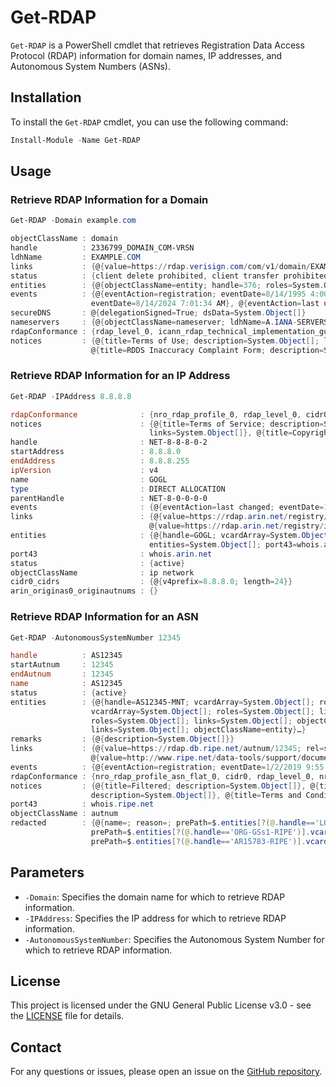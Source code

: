 # Get-RDAP

`Get-RDAP` is a PowerShell cmdlet that retrieves Registration Data Access Protocol (RDAP) information for domain names, IP addresses, and Autonomous System Numbers (ASNs).

## Installation

To install the `Get-RDAP` cmdlet, you can use the following command:

```powershell
Install-Module -Name Get-RDAP
```

## Usage

### Retrieve RDAP Information for a Domain

```powershell
Get-RDAP -Domain example.com

objectClassName : domain
handle          : 2336799_DOMAIN_COM-VRSN
ldhName         : EXAMPLE.COM
links           : {@{value=https://rdap.verisign.com/com/v1/domain/EXAMPLE.COM; rel=self; href=https://rdap.verisign.com/com/v1/domain/EXAMPLE.COM; type=application/rdap+json}}
status          : {client delete prohibited, client transfer prohibited, client update prohibited}
entities        : {@{objectClassName=entity; handle=376; roles=System.Object[]; publicIds=System.Object[]; vcardArray=System.Object[]; entities=System.Object[]}}
events          : {@{eventAction=registration; eventDate=8/14/1995 4:00:00 AM}, @{eventAction=expiration; eventDate=8/13/2025 4:00:00 AM}, @{eventAction=last changed;
                  eventDate=8/14/2024 7:01:34 AM}, @{eventAction=last update of RDAP database; eventDate=9/25/2024 11:07:33 PM}}
secureDNS       : @{delegationSigned=True; dsData=System.Object[]}
nameservers     : {@{objectClassName=nameserver; ldhName=A.IANA-SERVERS.NET}, @{objectClassName=nameserver; ldhName=B.IANA-SERVERS.NET}}
rdapConformance : {rdap_level_0, icann_rdap_technical_implementation_guide_0, icann_rdap_response_profile_0}
notices         : {@{title=Terms of Use; description=System.Object[]; links=System.Object[]}, @{title=Status Codes; description=System.Object[]; links=System.Object[]},
                  @{title=RDDS Inaccuracy Complaint Form; description=System.Object[]; links=System.Object[]}}
```

### Retrieve RDAP Information for an IP Address

```powershell
Get-RDAP -IPAddress 8.8.8.8

rdapConformance              : {nro_rdap_profile_0, rdap_level_0, cidr0, arin_originas0}
notices                      : {@{title=Terms of Service; description=System.Object[]; links=System.Object[]}, @{title=Whois Inaccuracy Reporting; description=System.Object[];
                               links=System.Object[]}, @{title=Copyright Notice; description=System.Object[]}}
handle                       : NET-8-8-8-0-2
startAddress                 : 8.8.8.0
endAddress                   : 8.8.8.255
ipVersion                    : v4
name                         : GOGL
type                         : DIRECT ALLOCATION
parentHandle                 : NET-8-0-0-0-0
events                       : {@{eventAction=last changed; eventDate=12/28/2023 5:24:56 PM}, @{eventAction=registration; eventDate=12/28/2023 5:24:33 PM}}
links                        : {@{value=https://rdap.arin.net/registry/ip/8.8.8.8; rel=self; type=application/rdap+json; href=https://rdap.arin.net/registry/ip/8.8.8.0},
                               @{value=https://rdap.arin.net/registry/ip/8.8.8.8; rel=alternate; type=application/xml; href=https://whois.arin.net/rest/net/NET-8-8-8-0-2}}
entities                     : {@{handle=GOGL; vcardArray=System.Object[]; roles=System.Object[]; remarks=System.Object[]; links=System.Object[]; events=System.Object[];
                               entities=System.Object[]; port43=whois.arin.net; objectClassName=entity}}
port43                       : whois.arin.net
status                       : {active}
objectClassName              : ip network
cidr0_cidrs                  : {@{v4prefix=8.8.8.0; length=24}}
arin_originas0_originautnums : {}
```

### Retrieve RDAP Information for an ASN

```powershell
Get-RDAP -AutonomousSystemNumber 12345

handle          : AS12345
startAutnum     : 12345
endAutnum       : 12345
name            : AS12345
status          : {active}
entities        : {@{handle=AS12345-MNT; vcardArray=System.Object[]; roles=System.Object[]; links=System.Object[]; objectClassName=entity}, @{handle=LG1196-ORG;
                  vcardArray=System.Object[]; roles=System.Object[]; links=System.Object[]; objectClassName=entity}, @{handle=ORG-GSs1-RIPE; vcardArray=System.Object[];
                  roles=System.Object[]; links=System.Object[]; objectClassName=entity}, @{handle=PG12821-RIPE; vcardArray=System.Object[]; roles=System.Object[];
                  links=System.Object[]; objectClassName=entity}…}
remarks         : {@{description=System.Object[]}}
links           : {@{value=https://rdap.db.ripe.net/autnum/12345; rel=self; href=https://rdap.db.ripe.net/autnum/12345},
                  @{value=http://www.ripe.net/data-tools/support/documentation/terms; rel=copyright; href=http://www.ripe.net/data-tools/support/documentation/terms}}
events          : {@{eventAction=registration; eventDate=1/2/2019 9:55:51 AM}, @{eventAction=last changed; eventDate=5/13/2020 1:44:31 PM}}
rdapConformance : {nro_rdap_profile_asn_flat_0, cidr0, rdap_level_0, nro_rdap_profile_0…}
notices         : {@{title=Filtered; description=System.Object[]}, @{title=Whois Inaccuracy Reporting; description=System.Object[]; links=System.Object[]}, @{title=Source;
                  description=System.Object[]}, @{title=Terms and Conditions; description=System.Object[]; links=System.Object[]}}
port43          : whois.ripe.net
objectClassName : autnum
redacted        : {@{name=; reason=; prePath=$.entities[?(@.handle=='LG1196-ORG')].vcardArray[1][?(@[0]=='e-mail')]; method=removal}, @{name=; reason=;
                  prePath=$.entities[?(@.handle=='ORG-GSs1-RIPE')].vcardArray[1][?(@[0]=='e-mail')]; method=removal}, @{name=; reason=;
                  prePath=$.entities[?(@.handle=='AR15783-RIPE')].vcardArray[1][?(@[0]=='e-mail')]; method=removal}}
```

## Parameters

- `-Domain`: Specifies the domain name for which to retrieve RDAP information.
- `-IPAddress`: Specifies the IP address for which to retrieve RDAP information.
- `-AutonomousSystemNumber`: Specifies the Autonomous System Number for which to retrieve RDAP information.

## License

This project is licensed under the GNU General Public License v3.0 - see the [LICENSE](LICENSE) file for details.

## Contact

For any questions or issues, please open an issue on the [GitHub repository](https://github.com/RobBiddle/Get-RDAP).
